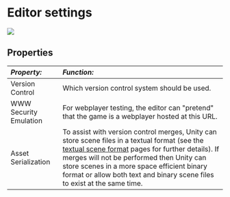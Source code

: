 Editor settings
===============



![](http://docwiki.hq.unity3d.com/uploads/Main/EditorSettings.png)  

Properties
----------



|**_Property:_** |**_Function:_** |
|:---|:---|
|<span class=component>Version Control</span>|Which version control system should be used.|
|<span class=component>WWW Security Emulation</span>|For webplayer testing, the editor can "pretend" that the game is a webplayer hosted at this URL.|
|<span class=component>Asset Serialization</span>|To assist with version control merges, Unity can store scene files in a textual format (see the [textual scene format](TextualSceneFormat.md) pages for further details). If merges will not be performed then Unity can store scenes in a more space efficient binary format or allow both text and binary scene files to exist at the same time.|

